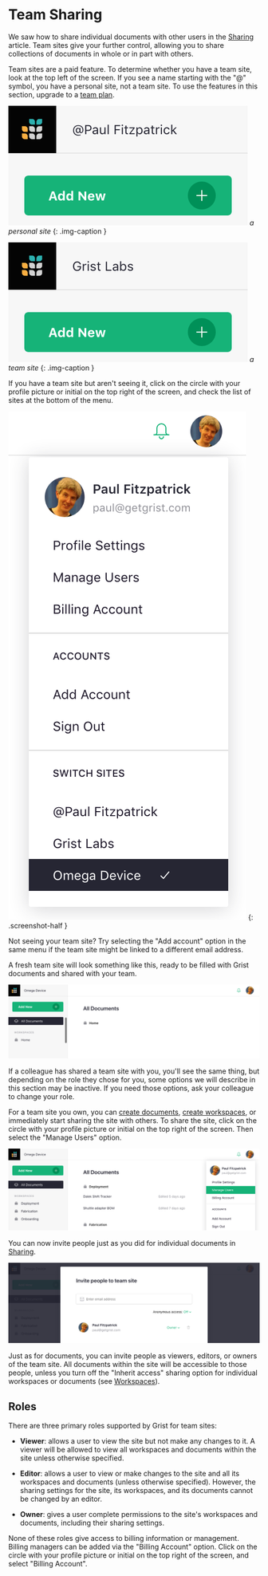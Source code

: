 # Team Sharing

We saw how to share individual documents with other users in the
[Sharing](sharing.md) article.  Team sites give your further control,
allowing you to share collections of documents in whole or in part
with others.

Team sites are a paid feature.  To determine whether you have a team site, look at the
top left of the screen.  If you see a name starting with the "@" symbol, you
have a personal site, not a team site.
To use the features in this section, upgrade to a [team plan](https://www.getgrist.com/pricing).

![team-sharing-personal-name](images/team-sharing/team-sharing-personal-name.png)
*a personal site*
{: .img-caption }

![team-sharing-team-name](images/team-sharing/team-sharing-team-name.png)
*a team site*
{: .img-caption }

If you have a team site but aren't seeing it, click on the circle
with your profile picture or initial on the top right of the screen,
and check the list of sites at the bottom of the menu.

*![team-sharing-pick-site](images/team-sharing/team-sharing-pick-site.png)*
{: .screenshot-half }

Not seeing your team site?  Try selecting the "Add account" option in the same menu
if the team site might be linked to a different email address.

A fresh team site will look something like this, ready to be filled with
Grist documents and shared with your team.

![team-sharing-team-site](images/team-sharing/team-sharing-team-site.png)

If a colleague has shared a team site with you, you'll see the same thing,
but depending on the role they chose for you, some options we will
describe in this section may be inactive.  If you need those options,
ask your colleague to change your role.

For a team site you own,
you can [create documents](creating-doc.md), [create workspaces](workspaces.md),
or immediately start sharing the site with others.
To share the site, click on the circle with your profile picture or initial
on the top right of the screen.  Then select the "Manage Users"
option.

![team-sharing-manage-users](images/team-sharing/team-sharing-manage-users.png)

You can now invite people just as you did for individual documents in
[Sharing](sharing.md).

![team-sharing-invite-people](images/team-sharing/team-sharing-invite-people.png)

Just as for documents, you can invite people as viewers, editors, or owners of the
team site.  All documents within the site will be accessible to those people,
unless you turn off the "Inherit access" sharing option for individual workspaces
or documents (see [Workspaces](workspaces.md)).

## Roles

There are three primary roles supported by Grist for team sites:

- **Viewer**: allows a user to view the site but not make any changes to it.
  A viewer will be allowed to view all workspaces and documents within the site
  unless otherwise specified.

- **Editor**: allows a user to view or make changes to the site and all its workspaces
  and documents (unless otherwise specified).  However, the sharing settings for the
  site, its workspaces, and its documents cannot be changed by an editor.

- **Owner**: gives a user complete permissions to the site's workspaces and documents,
  including their sharing settings.

None of these roles give access to billing information or management.
Billing managers can be added via the "Billing Account" option. 
Click on the circle with your profile picture or initial
on the top right of the screen, and select "Billing Account".
